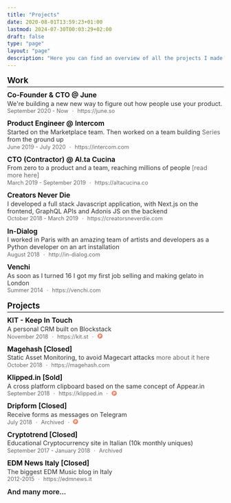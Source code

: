 ```yaml
---
title: "Projects"
date: 2020-08-01T13:59:23+01:00
lastmod: 2024-07-30T00:03:29+02:00
draft: false
type: "page"
layout: "page"
description: "Here you can find an overview of all the projects I made over the years"
---
```


<style>
body {
    margin: 0;
    padding: 20px;
}

header h1 {
    display: none;
}

header p {
    display: none;
}

main {
    max-width: 21cm;
    margin: 0 auto;
    background: white;
    padding: 1.5cm;
    border-radius: 2px;
    box-shadow: 0 0 5px rgba(0,0,0,0.1);
    font-family: -apple-system, BlinkMacSystemFont, "Segoe UI", Roboto, sans-serif;
    line-height: 1.4;
}

.title {
    font-size: 1.2rem;
    font-weight: 600;
    margin: 1rem 0 0.5rem 0;
    padding-bottom: 0.2rem;
    border-bottom: 1px solid #000;
    color: #000;
}

.projects {
    margin-bottom: 1rem;
}

.project {
    margin-bottom: 0.7rem;
}

.project-preview {
    display: block;
}

.project-content-container {
    display: block;
}

.project-title-link {
    text-decoration: none;
    color: #000;
}

.project-title-link:hover {
    text-decoration: none;
}

.project-title {
    font-size: 1rem;
    font-weight: 600;
    margin: 0;
    display: inline;
}

.project-description {
    font-size: 0.9rem;
    margin: 0.1rem 0;
    color: #333;
}

.project-meta {
    font-size: 0.8rem;
    color: #666;
    margin-top: 0.1rem;
    display: flex;
    align-items: center;
    gap: 0.1rem;
    flex-wrap: wrap;
}

.project-meta > * {
    display: inline-flex;
    align-items: center;
}

.project-link {
    color: #666;
    text-decoration: none;
}

.project-social-icon-link {
    display: inline-flex;
    align-items: center;
    vertical-align: middle;
    text-decoration: none;
}

.project-social-icon-link > img.project-social-icon {
    height: 12px;
    width: 12px;
    vertical-align: middle;
    opacity: 0.7;
    margin-top: -2px;
    text-decoration: none;
}

a {
    color: #666;
    text-decoration: none;
}

a:hover {
    text-decoration: underline;
}

@media print {
    body {
        background: none;
        padding: 0;
    }
    main {
        box-shadow: none;
        padding: 0;
        max-width: none;
    }
}

/* Hide unnecessary elements */
ul.pl0.mr2.mr3-ns.tr.mt1.pt3-l, 
footer.bottom-0.w-100.pa3, 
img.w-100 {
    display: none;
}

/* Ensure proper content flow */
article {
    padding-top: 0 !important;
}

/* Remove unnecessary spacing */
.flex-l.justify-between.items-center.center {
    text-align: left;
    margin: 0;
}

/* Adjust spacing for better density */
h2.title:first-of-type {
    margin-top: 0;
}

.project-meta > *:not(:last-child) {
    margin-right: 0.4rem;
}
</style>


<h2 class="title">Work</h2>


<div class="projects">
    <div class="project">
        <div class="project-preview">
            <div class="project-content-container">
                <a class="project-title-link" href="https://june.so">
                  <h3 class="project-title">Co-Founder & CTO @ June</h3>
                </a>
                <div class="project-description">
                    We're building a new new way to figure out how people use your product.
                </div>
                <div class="project-meta">
                    <div style="margin-right: 0.4375rem;">September 2020 - Now</div>
                    <div style="margin-right: 0.4375rem;">·</div>
                    <a href="https://june.so" class="project-link" style="margin-right: 0.4375rem;">https://june.so</a>
                </div>
            </div>
        </div>
    </div>
    <div class="project">
        <div class="project-preview">
            <div class="project-content-container">
                <a class="project-title-link" href="https://intercom.com">
                  <h3 class="project-title">Product Engineer @ Intercom</h3>
                </a>
                <div class="project-description">
                    Started on the Marketplace team. Then worked on a team building <a href="https://www.intercom.com/series">Series</a> from the ground up
                </div>
                <div class="project-meta">
                    <div style="margin-right: 0.4375rem;">June 2019 - July 2020</div>
                    <div style="margin-right: 0.4375rem;">·</div>
                    <a href="https://intercom.com" class="project-link" style="margin-right: 0.4375rem;">https://intercom.com</a>
                </div>
            </div>
        </div>
    </div>
    <div class="project">
        <div class="project-preview">
            <div class="project-content-container">
                <a class="project-title-link" href="https://altacucina.co">
                  <h3 class="project-title">CTO (Contractor) @ Al.ta Cucina</h3>
                </a>
                <div class="project-description">
                    From zero to a product and a team, reaching millions of people <a href="https://ferrucc.io/posts/altacucina/">[read more here]</a>
                </div>
                <div class="project-meta">
                    <div style="margin-right: 0.4375rem;">March 2019 - September 2019</div>
                    <div style="margin-right: 0.4375rem;">·</div>
                    <a href="https://altacucina.co" class="project-link" style="margin-right: 0.4375rem;">https://altacucina.co</a>
                </div>
            </div>
        </div>
    </div>
    <div class="project">
        <div class="project-preview">
            <div class="project-content-container">
                <a class="project-title-link" href="https://creatorsneverdie.com">
                  <h3 class="project-title">Creators Never Die</h3>
                </a>
                <div class="project-description">
                    I developed a full stack Javascript application, with Next.js on the frontend, GraphQL APIs and Adonis JS on the backend
                </div>
                <div class="project-meta">
                    <div style="margin-right: 0.4375rem;">October 2018 - March 2019</div>
                    <div style="margin-right: 0.4375rem;">·</div>
                    <a href="https://creatorsneverdie.com" class="project-link" style="margin-right: 0.4375rem;">https://creatorsneverdie.com</a>
                </div>
            </div>
        </div>
    </div>
    <div class="project">
        <div class="project-preview">
            <div class="project-content-container">
                <a class="project-title-link" href="http://in-dialog.com">
                  <h3 class="project-title">In-Dialog</h3>
                </a>
                <div class="project-description">
                    I worked in Paris with an amazing team of artists and developers as a Python developer on an art installation
                </div>
                <div class="project-meta">
                    <div style="margin-right: 0.4375rem;">August 2018</div>
                    <div style="margin-right: 0.4375rem;">·</div>
                    <a href="http://in-dialog.com" class="project-link">http://in-dialog.com</a>
                </div>
            </div>
        </div>
    </div>
    <div class="project">
        <div class="project-preview">
            <div class="project-content-container">
                <a class="project-title-link" href="https://venchi.com">
                  <h3 class="project-title">Venchi</h3>
                </a>
                <div class="project-description">
                    As soon as I turned 16 I got my first job selling and making gelato in London
                </div>
                <div class="project-meta">
                    <div style="margin-right: 0.4375rem;">Summer 2014</div>
                    <div style="margin-right: 0.4375rem;">·</div>
                    <a href="https://venchi.com" class="project-link">https://venchi.com</a>
                </div>
            </div>
        </div>
    </div>
</div>
<h2 class="title">Projects</h2>
<div class="projects">
    <div class="project">
        <div class="project-preview">
            <div class="project-content-container">
                <a class="project-title-link" href="https://kit.st">
                  <h3 class="project-title">KIT - Keep In Touch</h3>
                </a>
                <div class="project-description">
                    A personal CRM built on Blockstack
                </div>
                <div class="project-meta">
                    <div style="margin-right: 0.4375rem;">November 2018</div>
                    <div style="margin-right: 0.4375rem;">·</div>
                    <a href="https://kit.st" class="project-link" style="margin-right: 0.4375rem;">https://kit.st</a>
                    <div style="margin-right: 0.4375rem;">·</div>
                    <a href="https://www.producthunt.com/posts/keep-in-touch" class="project-social-icon-link">
                        <img src="/projects/ph.png" class="project-social-icon"/>
                    </a>
                </div>
            </div>
        </div>
    </div>
    <div class="project">
        <div class="project-preview">
            <div class="project-content-container">
                <a class="project-title-link" href="https://magehash.com">
                  <h3 class="project-title">Magehash [Closed]</h3>
                </a>
                <div class="project-description">
                    Static Asset Monitoring, to avoid Magecart attacks <a href="/magecart">more about it here</a>
                </div>
                <div class="project-meta">
                    <div style="margin-right: 0.4375rem;">October 2018</div>
                    <div style="margin-right: 0.4375rem;">·</div>
                    <a href="https://magehash.com" class="project-link">https://magehash.com</a>
                </div>
            </div>
        </div>
    </div>
    <div class="project">
        <div class="project-preview">
            <div class="project-content-container">
                <a class="project-title-link" href="https://klipped.in">
                  <h3 class="project-title">Klipped.in [Sold]</h3>
                </a>
                <div class="project-description">
                    A cross platform clipboard based on the same concept of Appear.in
                </div>
                <div class="project-meta">
                    <div style="margin-right: 0.4375rem;">September 2018</div>
                    <div style="margin-right: 0.4375rem;">·</div>
                    <a href="https://klipped.in" class="project-link" style="margin-right: 0.4375rem;">https://klipped.in</a>
                    <div style="margin-right: 0.4375rem;">·</div>
                    <a href="https://www.producthunt.com/posts/klipped-in" class="project-social-icon-link">
                        <img src="/projects/ph.png" class="project-social-icon"/>
                    </a>
                </div>
            </div>
        </div>
    </div>
    <div class="project">
        <div class="project-preview">
            <div class="project-content-container">
                <a class="project-title-link" href="https://www.producthunt.com/posts/dripform">
                  <h3 class="project-title">Dripform [Closed]</h3>
                </a>
                <div class="project-description">
                    Receive forms as messages on Telegram
                </div>
                <div class="project-meta">
                    <div style="margin-right: 0.4375rem;">July 2018</div>
                    <div style="margin-right: 0.4375rem;">·</div>
                    <a href="https://www.producthunt.com/posts/dripform" class="project-link" style="margin-right: 0.4375rem;">Archived</a>
                    <div style="margin-right: 0.4375rem;">·</div>
                    <a href="https://www.producthunt.com/posts/dripform" class="project-social-icon-link">
                        <img src="/projects/ph.png" class="project-social-icon"/>
                    </a>
                </div>
            </div>
        </div>
    </div>
    <div class="project">
        <div class="project-preview">
            <div class="project-content-container">
                <a class="project-title-link" href="https://web.archive.org/web/20180426034700/http://cryptotrend.it/">
                  <h3 class="project-title">Cryptotrend [Closed]</h3>
                </a>
                <div class="project-description">
                    Educational Cryptocurrency site in Italian (10k monthly uniques)
                </div>
                <div class="project-meta">
                    <div style="margin-right: 0.4375rem;">September 2017 - January 2018</div>
                    <div style="margin-right: 0.4375rem;">·</div>
                    <a href="https://web.archive.org/web/20180426034700/http://cryptotrend.it/" class="project-link"> Archived</a>
                </div>
            </div>
        </div>
    </div>
    <div class="project">
        <div class="project-preview">
            <div class="project-content-container">
                <a class="project-title-link" href="https://edmnews.it">
                  <h3 class="project-title">EDM News Italy [Closed]</h3>
                </a>
                <div class="project-description">
                    The biggest EDM Music blog in Italy
                </div>
                <div class="project-meta">
                    <div style="margin-right: 0.4375rem;">2012-2015</div>
                    <div style="margin-right: 0.4375rem;">·</div>
                    <a href="https://web.archive.org/web/20160430172559/http://edmnews.it/" class="project-link" >https://edmnews.it</a>
                </div>
            </div>
        </div>
    </div>
    <div class="project">
        <div class="project-preview">
                  <h3 class="project-title">And many more...</h3>
        </div>
    </div>
</div>